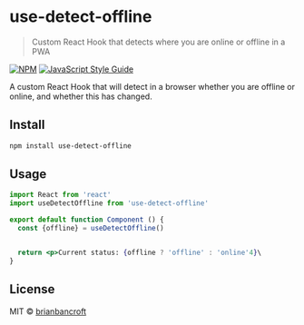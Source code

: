 # use-detect-offline

> Custom React Hook that detects where you are online or offline in a PWA

[![NPM](https://img.shields.io/npm/v/use-detect-offline.svg)](https://www.npmjs.com/package/use-detect-offline) [![JavaScript Style Guide](https://img.shields.io/badge/code_style-standard-brightgreen.svg)](https://standardjs.com)

A custom React Hook that will detect in a browser whether you are offline or online, and whether this has changed.

## Install

```bash
npm install use-detect-offline
```

## Usage

```jsx
import React from 'react'
import useDetectOffline from 'use-detect-offline'

export default function Component () {
  const {offline} = useDetectOffline()


  return <p>Current status: {offline ? 'offline' : 'online'4}\
}
```

## License

MIT © [brianbancroft](https://github.com/brianbancroft)
